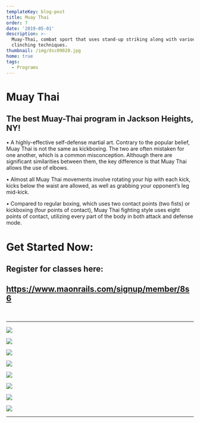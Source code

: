 ```yaml
---
templateKey: blog-post
title: Muay Thai
order: 7
date: '2019-05-01'
description: >-
  Muay-Thai, combat sport that uses stand-up striking along with various
  clinching techniques.
thumbnail: /img/dsc09020.jpg
home: true
tags:
  - Programs
---
```

# Muay Thai

## The best Muay-Thai program in Jackson Heights, NY!

• A highly-effective self-defense martial art. Contrary to the popular belief, Muay Thai is not the same as kickboxing. The two are often mistaken for one another, which is a common misconception. Although there are significant similarities between them, the key difference is that Muay Thai allows the use of elbows.

• Almost all Muay Thai movements involve rotating your hip with each kick, kicks below the waist are allowed, as well as grabbing your opponent’s leg mid-kick.

• Compared to regular boxing, which uses two contact points (two fists) or kickboxing (four points of contact), Muay Thai fighting style uses eight points of contact, utilizing every part of the body in both attack and defense mode.

# Get Started Now:

## Register for classes here:

## <https://www.maonrails.com/signup/member/8s6>

<br>

- - -

![](/img/dsc08873.jpg)

![](/img/dsc08470.jpg)

![](/img/dsc08934.jpg)

![](/img/dsc08962.jpg)

![](/img/dsc05957.jpg)

![](/img/dsc08357.jpg)

![](/img/dsc08193.jpg)

![](/img/dsc08784.jpg)

- - -
